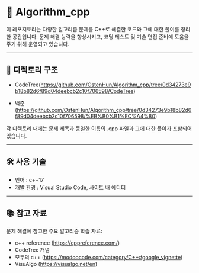 # 🧠 Algorithm_cpp
이 레포지토리는 다양한 알고리즘 문제를 C++로 해결한 코드와 그에 대한 풀이를 정리한 공간입니다. 문제 해결 능력을 향상시키고, 코딩 테스트 및 기술 면접 준비에 도움을 주기 위해 운영되고 있습니다.

----

## 📁 디렉토리 구조

* CodeTree(https://github.com/OstenHun/Algorithm_cpp/tree/0d34273e9b18b82d6f89d04deebcb2c10f706598/CodeTree)

* 백준(https://github.com/OstenHun/Algorithm_cpp/tree/0d34273e9b18b82d6f89d04deebcb2c10f706598/%EB%B0%B1%EC%A4%80)

각 디렉토리 내에는 문제 제목과 동일한 이름의 .cpp 파일과 그에 대한 풀이가 포함되어 있습니다.

----

## 🛠️ 사용 기술
* 언어 : c++17
* 개발 환경 : Visual Studio Code, 사이트 내 에디터

----

## 📚 참고 자료
문제 해결에 참고한 주요 알고리즘 학습 자료:
* c++ reference (https://cppreference.com/)
* CodeTree 개념
* 모두의 c++ (https://modoocode.com/category/C++#google_vignette)
* VisuAlgo (https://visualgo.net/en)
